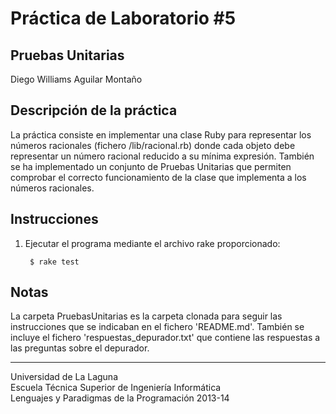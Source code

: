 Práctica de Laboratorio #5
==========================

Pruebas Unitarias
----------------- 

Diego Williams Aguilar Montaño

Descripción de la práctica
--------------------------
La práctica consiste en implementar una clase Ruby para representar los números racionales (fichero /lib/racional.rb) donde cada objeto debe representar un número racional reducido a su mínima expresión. También se ha implementado un conjunto de Pruebas Unitarias que permiten comprobar el correcto funcionamiento de la clase que implementa a los números racionales.


Instrucciones
-------------

1. Ejecutar el programa mediante el archivo rake proporcionado:

        $ rake test


Notas
-----
La carpeta PruebasUnitarias es la carpeta clonada para seguir las instrucciones que se indicaban en el fichero 'README.md'.
También se incluye el fichero 'respuestas_depurador.txt' que contiene las respuestas a las preguntas sobre el depurador.

---

Universidad de La Laguna  
Escuela Técnica Superior de Ingeniería Informática  
Lenguajes y Paradigmas de la Programación 2013-14